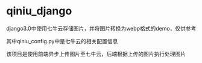 # qiniu_django
django3.0中使用七牛云存储图片，并将图片转换为webp格式的demo，仅供参考

其中qiniu_config.py中是七牛云的相关配置信息

该项目是使用前端异步上传图片至七牛云，后端根据上传的图片执行处理图片
